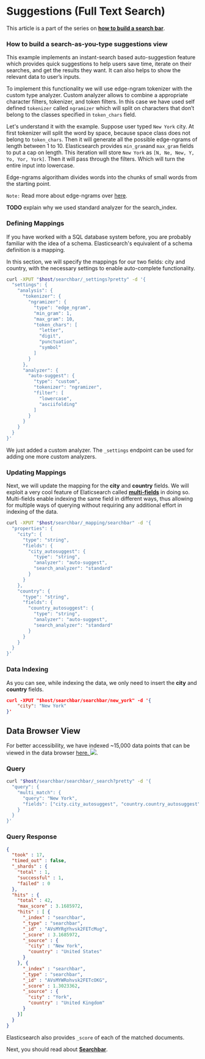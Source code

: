 # Suggestions (Full Text Search)

This article is a part of the series on [**how to build a search bar**](https://github.com/appbaseio/esc/blob/master/searchbar/introduction.md).

### How to build a search-as-you-type suggestions view

This example implements an instant-search based auto-suggestion feature which provides quick suggestions to help users save time, iterate on their searches, and get the results they want. It can also helps to show the relevant data to user’s inputs.

To implement this functionality we will use edge-ngram tokenizer with the custom type analyzer. Custom analyzer allows to combine a appropriate character filters, tokenizer, and token filters. In this case we have used self defined `tokenizer` called `ngramizer` which will split on characters that don’t belong to the classes specified in `token_chars` field.

Let's understand it with the example. Suppose user typed `New York` city. At first tokenizer will split the word by space, because space class does not belong to `token_chars`. Then it will generate all the possible edge-ngrams of length between 1 to 10. Elasticsearch provides `min_gram`and `max_gram` fields to put a cap on length. This iteration will store `New York` as `[N, Ne, New, Y, Yo, Yor, York]`. Then it will pass through the filters. Which will turn the entire input into lowercase.  

Edge-ngrams algoritham divides words into the chunks of small words from the starting point. 

`Note:` Read more about edge-ngrams over [here](https://www.elastic.co/guide/en/elasticsearch/reference/current/analysis-edgengram-tokenizer.html). 

**TODO** explain why we used standard analyzer for the search_index.

### Defining Mappings

If you have worked with a SQL database system before, you are probably familiar with the idea of a schema. Elasticsearch's equivalent of a schema definition is a mapping.

In this section, we will specify the mappings for our two fields: city and country, with the necessary settings to enable auto-complete functionality.


```bash
curl -XPUT "$host/searchbar/_settings?pretty" -d '{
  "settings": {
    "analysis": {
      "tokenizer": {
        "ngramizer": {
          "type": "edge_ngram",
          "min_gram": 1,
          "max_gram": 10,
          "token_chars": [
            "letter",
            "digit",
            "punctuation",
            "symbol"
          ]
        }
      },
      "analyzer": {
        "auto-suggest": {
          "type": "custom",
          "tokenizer": "ngramizer",
          "filter": [
            "lowercase",
            "asciifolding"
          ]
        }
      }
    }
  }
}'
```
We just added a custom analyzer. The `_settings` endpoint can be used for adding one more custom analyzers.

### Updating Mappings

Next, we will update the mapping for the **city** and **country** fields. We will exploit a very cool feature of Elaticsearch called [**multi-fields**](https://www.elastic.co/guide/en/elasticsearch/reference/current/multi-fields.html) in doing so. Multi-fields enable indexing the same field in different ways, thus allowing for multiple ways of querying without requiring any additional effort in indexing of the data.

```bash
curl -XPUT "$host/searchbar/_mapping/searchbar" -d '{
  "properties": {
    "city": {
      "type": "string",
      "fields": {
        "city_autosuggest": {
          "type": "string",
          "analyzer": "auto-suggest",
          "search_analyzer": "standard"
        }
      }
    },
    "country": {
      "type": "string",
      "fields": {
        "country_autosuggest": {
          "type": "string",
          "analyzer": "auto-suggest",
          "search_analyzer": "standard"
        }
      }
    }
  }
}'
```

### Data Indexing

As you can see, while indexing the data, we only need to insert the **city** and **country** fields.

```json
curl -XPUT "$host/searchbar/searchbar/new_york" -d '{
    "city": "New York"
}'
```

## Data Browser View

For better accessibility, we have indexed ~15,000 data points that can be viewed in the data browser [here. ![](https://i.imgur.com/rHOEixS.png)](https://opensource.appbase.io/dejavu/live/#?input_state=XQAAAALGAAAAAAAAAAA9iIqnY-B2BnTZGEQz6wkFsf75RGH_jHaI0iFldVUA8qAu_IuFdCiPbQoJXhucJFD7Tx0dCbrMnss3gpLkoGLSlzMWr0Rs78QzD1cInlCxvWqSgdLhvpBcAJW68g0Vhcn0xKzkLHaOzsy68EPdXOYucCl6c8hMMRGu3y4dlzbBXn60r5lbWVcwldsd4kUXc8NRk6kGMuYbn4Qx47XYODZCQPz6_vsDAwA).

### Query

```bash
curl "$host/searchbar/searchbar/_search?pretty" -d '{
  "query": {
    "multi_match": {
      "query": "New York",
      "fields": ["city.city_autosuggest", "country.country_autosuggest"]
    }
  }
}'
```

### Query Response

```json
{
  "took" : 17,
  "timed_out" : false,
  "_shards" : {
    "total" : 1,
    "successful" : 1,
    "failed" : 0
  },
  "hits" : {
    "total" : 42,
    "max_score" : 3.1685972,
    "hits" : [ {
      "_index" : "searchbar",
      "_type" : "searchbar",
      "_id" : "AVsMYRgYhvsk2FETcMug",
      "_score" : 3.1685972,
      "_source" : {
        "city" : "New York",
        "country" : "United States"
      }
    }, {
      "_index" : "searchbar",
      "_type" : "searchbar",
      "_id" : "AVsMYWRohvsk2FETcOKG",
      "_score" : 1.3023362,
      "_source" : {
        "city" : "York",
        "country" : "United Kingdom"
      }
    }]
  }
}
```
Elasticsearch also provides `_score` of each of the matched documents. 

Next, you should read about [**Searchbar**](https://github.com/appbaseio/esc/blob/master/searchbar/searchbar.md).
